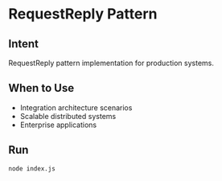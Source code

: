 # RequestReply Pattern

## Intent
RequestReply pattern implementation for production systems.

## When to Use
- Integration architecture scenarios
- Scalable distributed systems
- Enterprise applications

## Run
```bash
node index.js
```
